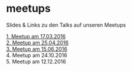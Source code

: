# meetups
Slides &amp; Links zu den Talks auf unseren Meetups

[1. Meetup am 17.03.2016](meetup_001_17032016/README.md)  
[2. Meetup am 25.04.2016](meetup_002_25042016/README.md)  
[3. Meetup am 15.06.2016](meetup_003_15062016/README.md)  
4. Meetup am 24.10.2016  
5. Meetup am 12.12.2016
